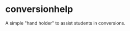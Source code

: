 # conversionhelp

A simple "hand holder" to assist students in conversions.
<!DOCTYPE HTML>
<html>
   <head>
      <script type = "text/javascript">
     		//start/end is for the computer top/bottom is for the user
	
			function myReset() { 
				initiate();
			}
			
			function myFunction() {
				alert("Kitty");
			}
			
			function initiate() {
				startUnit = "Starting Units";
				endUnit = "Ending Units";
				startNum = 0;
				endNum = 0;
				flip = 0;
				
				topUnit = startUnit;
				topNum = startNum;
				bottomUnit = endUnit;
				bottomNum = endNum;
				
				document.getElementById('Step2a').innerHTML = startUnit; 
				document.getElementById('Step2b').innerHTML = endUnit;
				
				document.getElementById('Factor1').innerHTML = topNum + " " + topUnit; 
				document.getElementById('Factor2').innerHTML = bottomNum + " " + bottomUnit;
				
				document.getElementById('Step3').innerHTML = startUnit;
				
			}
			
			function labelUpdate() {
				if (document.forms["myform"]["startUnitForm"].value === "")
					startUnit = "Start Units";
				else
					startUnit = document.forms["myform"]["startUnitForm"].value;
				
				if (document.forms["myform"]["endUnitForm"].value === "")
					endUnit = "End Units";
				else
					endUnit = document.forms["myform"]["endUnitForm"].value;
					
				if (document.forms["myform"]["topNumForm"].value === "")
					startNum = 0;
				else
					startNum = document.forms["myform"]["topNumForm"].value;
				
				if (document.forms["myform"]["bottomNumForm"].value === "")
					endNum = 0;
				else
					endNum = document.forms["myform"]["bottomNumForm"].value;
				
				if ( flip === 0)	{
					topUnit = startUnit;
					topNum = startNum;
					bottomUnit = endUnit;
					bottomNum = endNum;
				}
				else	{
					topUnit = endUnit;
					topNum = endNum;
					bottomUnit = startUnit;
					bottomNum = startNum;
				}
				
				
				document.getElementById('Step2a').innerHTML = startUnit; 
				document.getElementById('Step2b').innerHTML = endUnit;
				
				document.getElementById('Factor1').innerHTML = topNum + " " + topUnit; 
				document.getElementById('Factor2').innerHTML = bottomNum + " " + bottomUnit;
				
				document.getElementById('Step3').innerHTML = startUnit;

			}
			
			function Flip() {
				if (flip === 0) 
					flip = 1;	//flipped
				else
					flip = 0;	//not flipped
				topUnitTemp = topUnit;
				topNumTemp = topNum;
				topUnit = bottomUnit;
				topNum = bottomNum;	
				bottomUnit = topUnitTemp;
				bottomNum = topNumTemp;
				document.getElementById('Factor1').innerHTML = topNum + " " + topUnit; 
				document.getElementById('Factor2').innerHTML = bottomNum + " " + bottomUnit;
			
			}
			
			function Check() {
				//Is everything filled in?
				flag = 0;
				errorMsg = "Please fill in: \n";

				startUnit = document.forms["myform"]["startUnitForm"].value;
				endUnit = document.forms["myform"]["endUnitForm"].value;
				topNum = document.forms["myform"]["topNumForm"].value;
				bottomNum = document.forms["myform"]["bottomNumForm"].value;
				numberStart = document.forms["myform"]["numberStartForm"].value;

				if ( startUnit === "")	{
					flag = 1;
					errorMsg += "Starting Units\n";
				}
				if ( endUnit === "")	{
					flag = 1;
					errorMsg += "Ending Units\n";
				}
				if ( topNum === "" )	{
				alert(topNum);
					flag = 1;
					errorMsg += "First Conversion Number\n";
				}
				
				if ( bottomNum === "")	{
					flag = 1;
					errorMsg += "Second Conversion Number\n";
				}
				if (numberStart === "")	{
					flag = 1;
					errorMsg += "Starting number from your problem.";
				}
				
				if (flag === 1)	{
					alert(errorMsg);
					return;
				}
				
				//Are there zeroes?
				
				flag = 0;
				errorMsg = "Please replace zeros with another number in: \n";
				
				if (topNum === "0" ){
					flag = 1;
					errorMsg += "First conversion number\n";
				}
				if (bottomNum === "0")	{
					flag = 1;
					errorMsg += "Second conversion number\n";
				}
				if (numberStart === "0")	{
					flag = 1;
					errorMsg += "Number from your problem.";
				}

				if (flag === 1)	{
					alert(errorMsg);
					return;
				}
				
				//Check for numeric entries.
				flag = 0;
				errorMsg = "Please use only numbers in: \n";
				if ( isNaN(topNum )	){
					flag = 1;
					errorMsg += "First conversion number\n";
				}
				if( isNaN( bottomNum ) ){
					flag = 1;
					errorMsg += "Second conversion number\n";
				}
				if( isNaN( numberStart )) {
					flag = 1;
					errorMsg += "Number from your problem.";
				}
				
				if (flag === 1) {
					alert(errorMsg);
					return;
				}

				//Is the conversion factor the right way up?
				flag = 0;
				if (bottomUnit !== startUnit)	{
					flag = 1;
					errorMsg = "Try flipping your conversion factor.";
				}
				
				if (flag ===1)	{
					alert(errorMsg);
					return;
				}
				
				if (flip ===1)	{
					topNumTemp = topNum;
					topNum = bottomNum;
					bottomNum = topNumTemp;
				}

				//Calculate what we think the answer is....
				myAnswer = numberStart * topNum / bottomNum;
				goodMsg = "I think the answer is: " + myAnswer;
				alert(goodMsg);
			}
			
				
			
     </script>
   </head>
   
   <body onload = "initiate()">
	<!-- start/end is computer. top/bottom is for the user. /!-->
		
		<center><h2>Unit Conversion Helper</h2></center>
		<p>This is intended for single step unit conversion problems.</p>
				
		<form action = "/cgi-bin/html5.cgi" method = "get" name = "myform" >		
		<table border = "1">
			<tr>
				<td>		<p id="Step1"></p>
					<h3>Step 1: Read the problem and note what units you are working with.</h3>
						Starting Units : <input type = "text" name = "startUnitForm" onblur = "labelUpdate()" required /> &nbsp 
						Ending Units: <input type = "text" name = "endUnitForm" onblur = "labelUpdate()" required /><br><br>
						<p>(Hint: If you are having difficulty, please read the problem and note the units used.</p>
				</td>
			</tr><tr>
				<td>		<h3>Step 2: Set up the conversion factor</h3>
			<input type = "text" name = "topNumForm" onblur = labelUpdate() required />
					<label id="Step2a"><output> &nbsp </output> </label>
			<big> &nbsp = &nbsp </big>
			<input type = "text" name = "bottomNumForm" onblur = labelUpdate() required />
					<label id="Step2b"><output> &nbsp </output> </label>
			<p>If you are having difficulty, the information is usually in the back of your physics or chemistry book.</p>
		<br></td>
			</tr></table>
		<table border = "2">
			<tr>
				<td colspan = "3">				<h3>Step 3: Solve</h3>
				<p>Enter the starting number in the first box and fill in the others from the Drop Down Boxes.<br>
					Then, multiply the numbers on the top and divide by the number on the bottom<br>
					Click "Check Work" to see if you agree with the machine.</p></td>
			</tr><tr>
				<td><input type = "text" name = "numberStartForm" required />
				<big><big>
				<label id="Step3"><output> &nbsp </output> </label>
				<big> * </big></big></big></td>
				<td>				
					<big><big><u>
					<label id='Factor1'><output name = "displayTop"> &nbsp </output></label></u> &nbsp &nbsp =<br>
					<label id='Factor2'><output name = "displayBottom"> &nbsp </output> </label/></big></big><br><br>
					<input type = "button" value = "Flip" onclick = "Flip();" /></td>
			</tr><tr>
				<td colspan = "2"><center><big><big>    
					<input type = "button" value = "Check Work"  onclick = "Check();" />
			<input type = "reset" onclick = "myReset();"/></td></big></big></center>
			</tr>
		</table>
		
		</form>

   </body>
</html>
